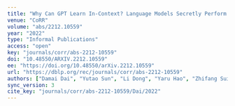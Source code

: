 ```yaml
---
title: "Why Can GPT Learn In-Context? Language Models Secretly Perform Gradient Descent as Meta-Optimizers."
venue: "CoRR"
volume: "abs/2212.10559"
year: "2022"
type: "Informal Publications"
access: "open"
key: "journals/corr/abs-2212-10559"
doi: "10.48550/ARXIV.2212.10559"
ee: "https://doi.org/10.48550/arXiv.2212.10559"
url: "https://dblp.org/rec/journals/corr/abs-2212-10559"
authors: ["Damai Dai", "Yutao Sun", "Li Dong", "Yaru Hao", "Zhifang Sui", "Furu Wei"]
sync_version: 3
cite_key: "journals/corr/abs-2212-10559/Dai/2022"
---
```

